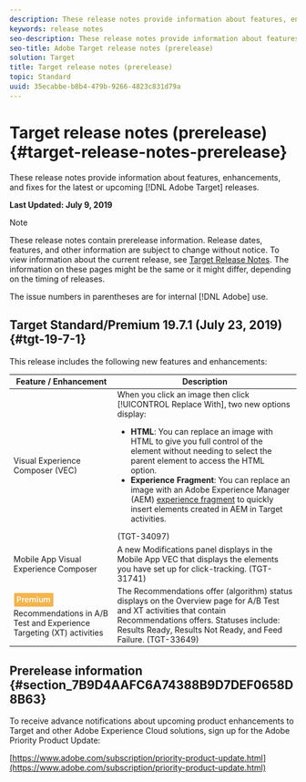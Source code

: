 ```yaml
---
description: These release notes provide information about features, enhancements, and fixes for the latest or upcoming [!DNL Adobe Target] releases.
keywords: release notes
seo-description: These release notes provide information about features, enhancements, and fixes for the latest or upcoming [!DNL Adobe Target] releases.
seo-title: Adobe Target release notes (prerelease)
solution: Target
title: Target release notes (prerelease)
topic: Standard
uuid: 35ecabbe-b8b4-479b-9266-4823c831d79a
---
```


# Target release notes (prerelease){#target-release-notes-prerelease}

These release notes provide information about features, enhancements, and fixes for the latest or upcoming [!DNL Adobe Target] releases.

**Last Updated: July 9, 2019**

>[!NOTE]
>
>These release notes contain prerelease information. Release dates, features, and other information are subject to change without notice. To view information about the current release, see [Target Release Notes](release-notes.md). The information on these pages might be the same or it might differ, depending on the timing of releases.
>
>The issue numbers in parentheses are for internal [!DNL Adobe] use.

## Target Standard/Premium 19.7.1 (July 23, 2019) {#tgt-19-7-1}

This release includes the following new features and enhancements:

|Feature / Enhancement|Description|
| --- | --- |
|Visual Experience Composer (VEC)|When you click an image then click [!UICONTROL Replace With], two new options display:<ul><li>**HTML**: You can replace an image with HTML to give you full control of the element without needing to select the parent element to access the HTML option.</li><li>**Experience Fragment**: You can replace an image with an Adobe Experience Manager (AEM) [experience fragment](/help/c-experiences/c-manage-content/aem-experience-fragments.md) to quickly insert elements created in AEM in Target activities.</li></ul>(TGT-34097)|
|Mobile App Visual Experience Composer|A new Modifications panel displays in the Mobile App VEC that displays the elements you have set up for click-tracking. (TGT-31741)|
|![Premium badge](/help/assets/premium.png)<br>Recommendations in A/B Test and Experience Targeting (XT) activities|The Recommendations offer (algorithm) status displays on the Overview page for A/B Test and XT activities that contain Recommendations offers. Statuses include: Results Ready, Results Not Ready, and Feed Failure. (TGT-33649)|

## Prerelease information {#section_7B9D4AAFC6A74388B9D7DEF0658D8B63}

To receive advance notifications about upcoming product enhancements to Target and other Adobe Experience Cloud solutions, sign up for the Adobe Priority Product Update:

[https://www.adobe.com/subscription/priority-product-update.html](https://www.adobe.com/subscription/priority-product-update.html) 
